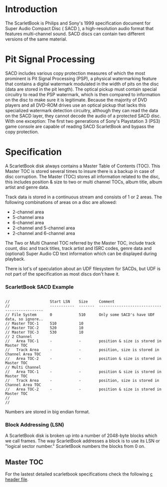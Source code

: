 # Introduction #

The ScarletBook is Philips and Sony's 1999 specification document for Super Audio Compact Disc ( SACD ), a high-resolution audio format that features multi-channel sound. SACD discs can contain two different versions of the same material.

# Pit Signal Processing #

SACD includes various copy protection measures of which the most prominent is Pit Signal Processing (PSP), a physical watermarking feature that contains a digital watermark modulated in the width of pits on the disc (data are stored in the pit length). The optical pickup must contain special circuitry to read the PSP watermark, which is then compared to information on the disc to make sure it is legitimate. Because the majority of DVD players and all DVD-ROM drives use an optical pickup that lacks this specialized watermark detection circuitry, although they can read the data on the SACD layer, they cannot decode the audio of a protected SACD disc. With one exception: The first two generations of Sony's Playstation 3 (PS3) game console are capable of reading SACD ScarletBook and bypass the copy protection.

# Specification #

A ScarletBook disk always contains a Master Table of Contents (TOC). This Master TOC is stored several times to insure there is a backup in case of disc corruption. The Master (TOC) stores all information related to the disc, this includes position & size to two or multi channel TOCs, album title, album artist and genre data.

Track data is stored in a continuous stream and consists of 1 or 2 areas. The following combinations of areas on a disc are allowed:
  * 2-channel area
  * 5-channel area
  * 6-channel area
  * 2-channel and 5-channel area
  * 2-channel and 6-channel area

The Two or Multi Channel TOC referred by the Master TOC, include track count, disc and track titles, track artist and ISRC codes, genre data and (optional) Super Audio CD text information which can be displayed during playback.

There is lot's of speculation about an UDF filesystem for SACDs, but UDF is not part of the specification as most discs don't have it.

### ScarletBook SACD Example ###

```

//                  Start LSN    Size     Comment
//                  -----------  -------  ---------------------------------------------
// File System      0            510      Only some SACD's have UDF data, so ignore..
// Master TOC-1     510          10
// Master TOC-2     520          10
// Master TOC-3     530          10
// 2 Channel
//   Area TOC-1     -            -        position & size is stored in Master TOC
//   Track Area     -            -        position, size is stored in Channel Area TOC
//   Area TOC-2     -            -        position & size is stored in Master TOC
// Multi Channel
//   Area TOC-1     -            -        position & size is stored in Master TOC
//   Track Area     -            -        position, size is stored in Channel Area TOC
//   Area TOC-2     -            -        position & size is stored in Master TOC
//
//

```

Numbers are stored in big endian format.

### Block Addressing (LSN) ###

A ScarletBook disk is broken up into a number of 2048-byte blocks which we call frames. The way ScarletBook addresses a block is to use its LSN or "logical sector number." ScarletBook numbers the blocks from 0 on.

## Master TOC ##

For the lastest detailed scarletbook specifications check the following [c header file](http://code.google.com/p/sacd-ripper/source/browse/trunk/libs/libsacd/scarletbook.h).